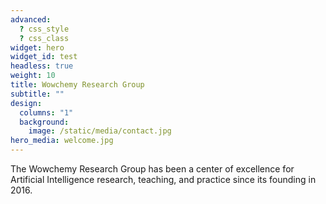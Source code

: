 ```yaml
---
advanced:
  ? css_style
  ? css_class
widget: hero
widget_id: test
headless: true
weight: 10
title: Wowchemy Research Group
subtitle: ""
design:
  columns: "1"
  background:
    image: /static/media/contact.jpg
hero_media: welcome.jpg
---
```


The Wowchemy Research Group has been a center of excellence for Artificial Intelligence research, teaching, and practice since its founding in 2016.

